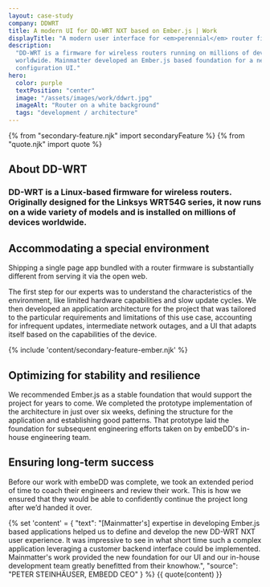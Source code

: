 ```yaml
---
layout: case-study
company: DDWRT
title: A modern UI for DD-WRT NXT based on Ember.js | Work
displayTitle: "A modern user interface for <em>perennial</em> router firmware"
description:
  "DD-WRT is a firmware for wireless routers running on millions of devices
  worldwide. Mainmatter developed an Ember.js based foundation for a new
  configuration UI."
hero:
  color: purple
  textPosition: "center"
  image: "/assets/images/work/ddwrt.jpg"
  imageAlt: "Router on a white background"
  tags: "development / architecture"
---
```


{% from "secondary-feature.njk" import secondaryFeature %}
{% from "quote.njk" import quote %}

<div class="case-study__section">
  <h2 class="case-study__heading h5">About DD-WRT</h2>
  <div class="case-study__text">
    <h3 class="h4">DD-WRT is a Linux-based firmware for wireless routers. Originally designed for the Linksys WRT54G series, it now runs on a wide variety of models and is installed on millions of devices worldwide.</h3>
  </div>
</div>

<div class="case-study__section">
  <h2 class="case-study__heading h5">Accommodating a special environment</h2>
  <div class="case-study__text">
    <p>Shipping a single page app bundled with a router firmware is substantially different from serving it via the open web.</p>
    <p>The first step for our experts was to understand the characteristics of the environment, like limited hardware capabilities and slow update cycles. We then developed an application architecture for the project that was tailored to the particular requirements and limitations of this use case, accounting for infrequent updates, intermediate network outages, and a UI that adapts itself based on the capabilities of the device.</p>
  </div>
</div>

{% include 'content/secondary-feature-ember.njk' %}

<div class="case-study__section">
  <h2 class="case-study__heading h5">Optimizing for stability and resilience</h2>
  <div class="case-study__text">
    <p>We recommended Ember.js as a stable foundation that would support the project for years to come. We completed the prototype implementation of the architecture in just over six weeks, defining the structure for the application and establishing good patterns. That prototype laid the foundation for subsequent engineering efforts taken on by embeDD's in-house engineering team.</p>
  </div>
</div>

<div class="case-study__section">
  <h2 class="case-study__heading h5">Ensuring long-term success</h2>
  <div class="case-study__text">
    <p>Before our work with embeDD was complete, we took an extended period of time to coach their engineers and review their work. This is how we ensured that they would be able to confidently continue the project long after we’d handed it over.</p>
  </div>
</div>

{% set 'content' = {
  "text": "[Mainmatter's] expertise in developing Ember.js based applications helped us to define and develop the new DD-WRT NXT user experience. It was impressive to see in what short time such a complex application leveraging a customer backend interface could be implemented. Mainmatter's work provided the new foundation for our UI and our in-house development team greatly benefitted from their knowhow.",
  "source": "PETER STEINHÄUSER, EMBEDD CEO"
} %} {{ quote(content) }}
